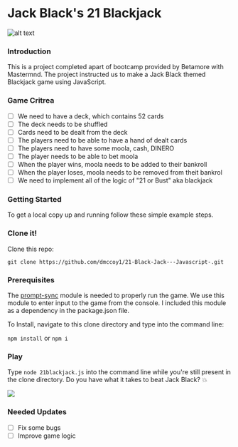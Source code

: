 # Jack Black's 21 Blackjack
![alt text](https://nj-blocks.bettingexpert.com/wp-content/uploads/2019/12/shutterstock_31136425.jpg "Blackjack")

### Introduction

This is a project completed apart of bootcamp provided by Betamore with Mastermnd. The project instructed us to make a Jack Black themed Blackjack game using JavaScript.

### Game Critrea

- [ ] We need to have a deck, which contains 52 cards
- [ ] The deck needs to be shuffled 
- [ ] Cards need to be dealt from the deck
- [ ] The players need to be able to have a hand of dealt cards
- [ ] The players need to have some moola, cash, DINERO
- [ ] The player needs to be able to bet moola 
- [ ] When the player wins, moola needs to be added to their bankroll
- [ ] When the player loses, moola needs to be removed from theit bankrol
- [ ] We need to implement all of the logic of "21 or Bust" aka blackjack

### Getting Started
 To get a local copy up and running follow these simple example steps.

### Clone it!
Clone this repo:

```git clone https://github.com/dmccoy1/21-Black-Jack---Javascript-.git```

### Prerequisites

The [prompt-sync](https://github.com/heapwolf/prompt-sync) module is needed to properly run the game. We use this module to enter input to the game from the console. I included this module as a dependency in the package.json file.

To Install, navigate to this clone directory and type into the command line:


```npm install``` or ```npm i```

### Play

Type ```node 21blackjack.js``` into the command line while you're still present in the clone directory. Do you have what it takes to beat Jack Black? 💥

![](https://images.radio.com/aiu-media/JackBlack775x515-22de2ba1-576d-40a6-a416-ebc72ac75ec6.jpg)

### Needed Updates 
- [ ] Fix some bugs
- [ ] Improve game logic 
